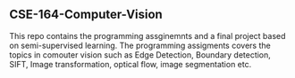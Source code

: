 ## CSE-164-Computer-Vision

This repo contains the programming assginemnts and a final project based on semi-supervised learning. The programming assigments covers the topics in comouter vision such as Edge Detection, Boundary detection, SIFT, Image transformation, optical flow, image segmentation etc. 
